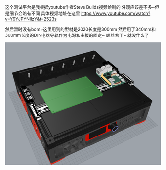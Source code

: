 这个测试平台是我根据youtube作者Steve Builds视频绘制的
外观应该差不多~但是细节会略有不同
具体视频地址在这里
https://www.youtube.com/watch?v=Y9YJPYNIlzY&t=2523s

然后暂时没有bom~这里用到的型材是2020长度是300mm
然后用了340mm和300mm长度的DIN电器导轨作为电源和主板的固定~
螺丝若干~
就没什么了




![Image text](https://github.com/xnzmxnzm/testing-platform/blob/main/img/12313544356.png)




